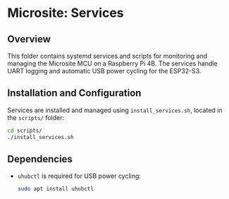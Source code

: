 # Microsite: Services

## Overview

This folder contains systemd services and scripts for monitoring and managing
the Microsite MCU on a Raspberry Pi 4B. The services handle UART logging and
automatic USB power cycling for the ESP32-S3.

## Installation and Configuration

Services are installed and managed using `install_services.sh`, located in the
`scripts/` folder:

```sh
cd scripts/
./install_services.sh
```

## Dependencies

- `uhubctl` is required for USB power cycling:
  ```sh
  sudo apt install uhubctl
  ```
